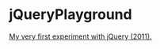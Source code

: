 jQueryPlayground
================

[My very first experiment with jQuery (2011).](https://kostasx.github.io/jQueryPlayground/)
